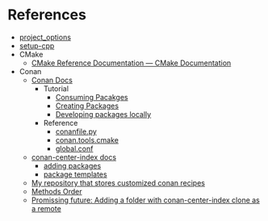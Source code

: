 # References

- [project_options](https://github.com/aminya/project_options)
- [setup-cpp](https://github.com/aminya/setup-cpp)
- CMake
  - [CMake Reference Documentation — CMake Documentation](https://cmake.org/cmake/help/latest/)
- Conan
  - [Conan Docs](https://docs.conan.io/2/index.html)
    - Tutorial
      - [Consuming Pacakges](https://docs.conan.io/2/tutorial/consuming_packages.html)
      - [Creating Packages](https://docs.conan.io/2/tutorial/creating_packages.html)
      - [Developing packages locally](https://docs.conan.io/2/tutorial/developing_packages.html)
    - Reference
      - [conanfile.py](https://docs.conan.io/2/reference/conanfile.html)
      - [conan.tools.cmake](https://docs.conan.io/2/reference/tools/cmake.html)
      - [global.conf](https://docs.conan.io/2/reference/config_files/global_conf.html)
  - [conan-center-index docs](https://github.com/conan-io/conan-center-index/tree/master/docs)
    - [adding packages](https://github.com/conan-io/conan-center-index/tree/master/docs/adding_packages)
    - [package templates](https://github.com/conan-io/conan-center-index/tree/master/docs/package_templates)
  - [My repository that stores customized conan recipes](https://github.com/FeignClaims/customized_conan_recipes)
  - [Methods Order](https://docs.conan.io/1/reference/commands/creator/create.html#methods-execution-order)
  - [Promissing future: Adding a folder with conan-center-index clone as a remote](https://github.com/conan-io/conan/pull/13930)
